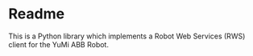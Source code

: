 # Readme

This is a Python library which implements a Robot Web Services (RWS) client for the YuMi ABB Robot. 
